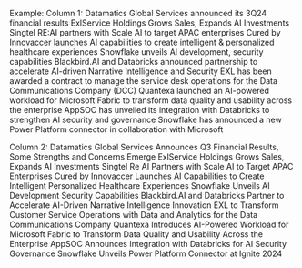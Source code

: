 Example:
Column 1: 
Datamatics Global Services announced its 3Q24 financial results
ExlService Holdings Grows Sales, Expands AI Investments
Singtel RE:AI partners with Scale AI to target APAC enterprises
Cured by Innovaccer launches AI capabilities to create intelligent & personalized healthcare experiences
Snowflake unveils AI development, security capabilities
Blackbird.AI and Databricks announced partnership to accelerate AI-driven Narrative Intelligence and Security
EXL has been awarded a contract to manage the service desk operations for the Data Communications Company (DCC)
Quantexa launched an AI-powered workload for Microsoft Fabric to transform data quality and usability across the enterprise
AppSOC has unveiled its integration with Databricks to strengthen AI security and governance
Snowflake has announced a new Power Platform connector in collaboration with Microsoft


Column 2:
Datamatics Global Services Announces Q3 Financial Results, Some Strengths and Concerns Emerge
ExlService Holdings Grows Sales, Expands AI Investments
Singtel Re AI Partners with Scale AI to Target APAC Enterprises
Cured by Innovaccer Launches AI Capabilities to Create Intelligent Personalized Healthcare Experiences
Snowflake Unveils AI Development Security Capabilities
Blackbird.AI and Databricks Partner to Accelerate AI-Driven Narrative Intelligence Innovation
EXL to Transform Customer Service Operations with Data and Analytics for the Data Communications Company
Quantexa Introduces AI-Powered Workload for Microsoft Fabric to Transform Data Quality and Usability Across the Enterprise
AppSOC Announces Integration with Databricks for AI Security Governance
Snowflake Unveils Power Platform Connector at Ignite 2024



